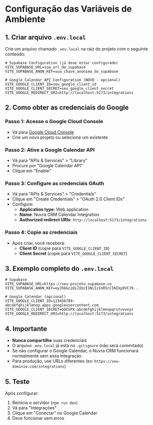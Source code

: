 # Configuração das Variáveis de Ambiente

## 1. Criar arquivo `.env.local`

Crie um arquivo chamado `.env.local` na raiz do projeto com o seguinte conteúdo:

```env
# Supabase Configuration (já deve estar configurado)
VITE_SUPABASE_URL=sua_url_do_supabase
VITE_SUPABASE_ANON_KEY=sua_chave_anonima_do_supabase

# Google Calendar API Configuration (NOVO - opcional)
VITE_GOOGLE_CLIENT_ID=seu_google_client_id
VITE_GOOGLE_CLIENT_SECRET=seu_google_client_secret
VITE_GOOGLE_REDIRECT_URI=http://localhost:5173/integrations
```

## 2. Como obter as credenciais do Google

### Passo 1: Acesse o Google Cloud Console
- Vá para [Google Cloud Console](https://console.cloud.google.com/)
- Crie um novo projeto ou selecione um existente

### Passo 2: Ative a Google Calendar API
- Vá para "APIs & Services" > "Library"
- Procure por "Google Calendar API"
- Clique em "Enable"

### Passo 3: Configure as credenciais OAuth
- Vá para "APIs & Services" > "Credentials"
- Clique em "Create Credentials" > "OAuth 2.0 Client IDs"
- Configure:
  - **Application type**: Web application
  - **Name**: Nuvra CRM Calendar Integration
  - **Authorized redirect URIs**: `http://localhost:5173/integrations`

### Passo 4: Copie as credenciais
- Após criar, você receberá:
  - **Client ID** (copie para `VITE_GOOGLE_CLIENT_ID`)
  - **Client Secret** (copie para `VITE_GOOGLE_CLIENT_SECRET`)

## 3. Exemplo completo do `.env.local`

```env
# Supabase
VITE_SUPABASE_URL=https://seu-projeto.supabase.co
VITE_SUPABASE_ANON_KEY=eyJhbGciOiJIUzI1NiIsInR5cCI6IkpXVCJ9...

# Google Calendar (opcional)
VITE_GOOGLE_CLIENT_ID=123456789-abcdefghijklmnop.apps.googleusercontent.com
VITE_GOOGLE_CLIENT_SECRET=GOCSPX-abcdefghijklmnopqrstuvwxyz
VITE_GOOGLE_REDIRECT_URI=http://localhost:5173/integrations
```

## 4. Importante

- **Nunca compartilhe** suas credenciais
- O arquivo `.env.local` já está no `.gitignore` (não será commitado)
- Se não configurar o Google Calendar, o Nuvra CRM funcionará normalmente sem essa integração
- Para produção, use URLs diferentes (ex: `https://seu-dominio.com/integrations`)

## 5. Teste

Após configurar:
1. Reinicie o servidor (`npm run dev`)
2. Vá para "Integrações"
3. Clique em "Conectar" no Google Calendar
4. Deve funcionar sem erros 